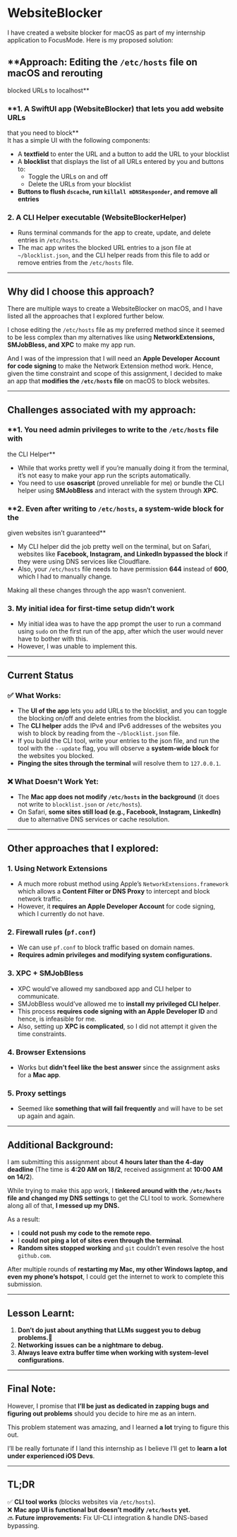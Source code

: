 # **WebsiteBlocker**  

I have created a website blocker for macOS as part of my internship 
application to FocusMode. Here is my proposed solution:  

## **Approach: Editing the `/etc/hosts` file on macOS and rerouting 
blocked URLs to localhost**  

### **1. A SwiftUI app (WebsiteBlocker) that lets you add website URLs 
that you need to block**  
It has a simple UI with the following components:  
- A **textfield** to enter the URL and a button to add the URL to your 
blocklist  
- A **blocklist** that displays the list of all URLs entered by you and 
buttons to:  
  - Toggle the URLs on and off  
  - Delete the URLs from your blocklist  
- **Buttons to flush `dscache`, run `killall mDNSResponder`, and remove 
all entries**  

### **2. A CLI Helper executable (WebsiteBlockerHelper)**  
- Runs terminal commands for the app to create, update, and delete entries 
in `/etc/hosts`.  
- The mac app writes the blocked URL entries to a json file at 
`~/blocklist.json`, and the CLI helper reads from this file to add or 
remove entries from the `/etc/hosts` file.  

---

## **Why did I choose this approach?**  

There are multiple ways to create a WebsiteBlocker on macOS, and I have 
listed all the approaches that I explored further below.  

I chose editing the `/etc/hosts` file as my preferred method since it 
seemed to be less complex than my alternatives like using 
**NetworkExtensions, SMJobBless, and XPC** to make my app run.  

And I was of the impression that I will need an **Apple Developer Account 
for code signing** to make the Network Extension method work. Hence, given 
the time constraint and scope of this assignment, I decided to make an app 
that **modifies the `/etc/hosts` file** on macOS to block websites.  

---

## **Challenges associated with my approach:**  

### **1. You need admin privileges to write to the `/etc/hosts` file with 
the CLI Helper**  
- While that works pretty well if you’re manually doing it from the 
terminal, it’s not easy to make your app run the scripts automatically.  
- You need to use **osascript** (proved unreliable for me) or bundle the 
CLI helper using **SMJobBless** and interact with the system through 
**XPC**.  

### **2. Even after writing to `/etc/hosts`, a system-wide block for the 
given websites isn’t guaranteed**  
- My CLI helper did the job pretty well on the terminal, but on Safari, 
websites like **Facebook, Instagram, and LinkedIn bypassed the block** if 
they were using DNS services like Cloudflare.  
- Also, your `/etc/hosts` file needs to have permission **644** instead of 
**600**, which I had to manually change.  

Making all these changes through the app wasn’t convenient.  

### **3. My initial idea for first-time setup didn’t work**  
- My initial idea was to have the app prompt the user to run a command 
using `sudo` on the first run of the app, after which the user would never 
have to bother with this.  
- However, I was unable to implement this.  

---

## **Current Status**  

### ✅ **What Works:**  
- The **UI of the app** lets you add URLs to the blocklist, and you can 
toggle the blocking on/off and delete entries from the blocklist.  
- The **CLI helper** adds the IPv4 and IPv6 addresses of the websites you 
wish to block by reading from the `~/blocklist.json` file.  
- If you build the CLI tool, write your entries to the json file, and run 
the tool with the `--update` flag, you will observe a **system-wide 
block** for the websites you blocked.  
- **Pinging the sites through the terminal** will resolve them to 
`127.0.0.1`.  

### ❌ **What Doesn't Work Yet:**  
- The **Mac app does not modify `/etc/hosts` in the background** (it does 
not write to `blocklist.json` or `/etc/hosts`).  
- On Safari, **some sites still load (e.g., Facebook, Instagram, 
LinkedIn)** due to alternative DNS services or cache resolution.  

---

## **Other approaches that I explored:**  

### **1. Using Network Extensions**  
- A much more robust method using Apple’s `NetworkExtensions.framework` 
which allows a **Content Filter or DNS Proxy** to intercept and block 
network traffic.  
- However, it **requires an Apple Developer Account** for code signing, 
which I currently do not have.  

### **2. Firewall rules (`pf.conf`)**  
- We can use `pf.conf` to block traffic based on domain names.  
- **Requires admin privileges and modifying system configurations.**  

### **3. XPC + SMJobBless**  
- XPC would’ve allowed my sandboxed app and CLI helper to communicate.  
- SMJobBless would’ve allowed me to **install my privileged CLI helper**.  
- This process **requires code signing with an Apple Developer ID** and 
hence, is infeasible for me.  
- Also, setting up **XPC is complicated**, so I did not attempt it given 
the time constraints.  

### **4. Browser Extensions**  
- Works but **didn’t feel like the best answer** since the assignment asks 
for a **Mac app**.  

### **5. Proxy settings**  
- Seemed like **something that will fail frequently** and will have to be 
set up again and again.  

---

## **Additional Background:**  

I am submitting this assignment about **4 hours later than the 4-day 
deadline** (The time is **4:20 AM on 18/2**, received assignment at 
**10:00 AM on 14/2**).  

While trying to make this app work, I **tinkered around with the 
`/etc/hosts` file and changed my DNS settings** to get the CLI tool to 
work. Somewhere along all of that, **I messed up my DNS.**  

As a result:  
- I **could not push my code to the remote repo**.  
- I **could not ping a lot of sites even through the terminal**.  
- **Random sites stopped working** and `git` couldn’t even resolve the 
host `github.com`.  

After multiple rounds of **restarting my Mac, my other Windows laptop, and 
even my phone’s hotspot**, I could get the internet to work to complete 
this submission.  

---

## **Lesson Learnt:**  
1. **Don’t do just about anything that LLMs suggest you to debug 
problems.🫠**  
2. **Networking issues can be a nightmare to debug.**  
3. **Always leave extra buffer time when working with system-level 
configurations.**  

---

## **Final Note:**  

However, I promise that **I’ll be just as dedicated in zapping bugs and 
figuring out problems** should you decide to hire me as an intern.  

This problem statement was amazing, and I learned **a lot** trying to 
figure this out.  

I’ll be really fortunate if I land this internship as I believe I’ll get 
to **learn a lot under experienced iOS Devs**.  

---

## **TL;DR**  
✅ **CLI tool works** (blocks websites via `/etc/hosts`).  
❌ **Mac app UI is functional but doesn’t modify `/etc/hosts` yet.**  
🔜 **Future improvements:** Fix UI-CLI integration & handle DNS-based 
bypassing.
